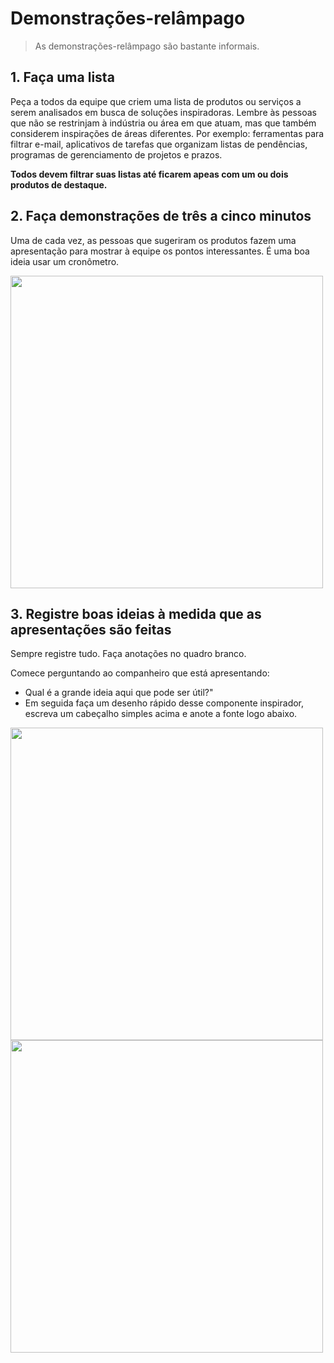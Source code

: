 # Demonstrações-relâmpago
> As demonstrações-relâmpago são bastante informais.

## 1. Faça uma lista
Peça a todos da equipe que criem uma lista de produtos ou serviços a serem analisados em busca de soluções inspiradoras.
Lembre às pessoas que não se restrinjam à indústria ou área em que atuam, mas que também considerem inspirações de áreas diferentes.
Por exemplo: ferramentas para filtrar e-mail, aplicativos de tarefas que organizam listas de pendências, programas de gerenciamento de projetos e prazos.

**Todos devem filtrar suas listas até ficarem apeas com um ou dois produtos de destaque.**

## 2. Faça demonstrações de três a cinco minutos

Uma de cada vez, as pessoas que sugeriram os produtos fazem uma apresentação para mostrar à equipe os pontos interessantes. É uma boa ideia usar um cronômetro.

<img src="https://i.imgur.com/YaqJMhv.jpg" width="500">

## 3. Registre boas ideias à medida que as apresentações são feitas
Sempre registre tudo. Faça anotações no quadro branco.

Comece perguntando ao companheiro que está apresentando:
- Qual é a grande ideia aqui que pode ser útil?"
- Em seguida faça um desenho rápido desse componente inspirador, escreva um cabeçalho simples acima e anote a fonte logo abaixo.

<img src="https://i.imgur.com/pzjGiXA.jpg" width="500">

<img src="https://i.imgur.com/QyiIk9n.jpg" width="500">
